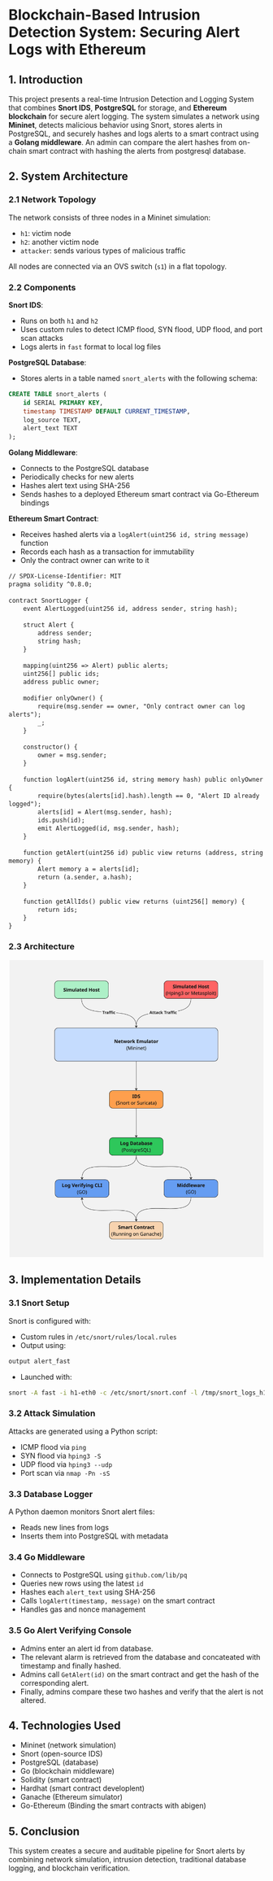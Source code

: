 # Blockchain-Based Intrusion Detection System: Securing Alert Logs with Ethereum

## 1. Introduction
This project presents a real-time Intrusion Detection and Logging System that combines **Snort IDS**, **PostgreSQL** for storage, and **Ethereum blockchain** for secure alert logging. The system simulates a network using **Mininet**, detects malicious behavior using Snort, stores alerts in PostgreSQL, and securely hashes and logs alerts to a smart contract using a **Golang middleware**. An admin can compare the alert hashes from on-chain smart contract with hashing the alerts from postgresql database.

## 2. System Architecture

### 2.1 Network Topology
The network consists of three nodes in a Mininet simulation:

- `h1`: victim node  
- `h2`: another victim node  
- `attacker`: sends various types of malicious traffic

All nodes are connected via an OVS switch (`s1`) in a flat topology.

### 2.2 Components

**Snort IDS**:
- Runs on both `h1` and `h2`
- Uses custom rules to detect ICMP flood, SYN flood, UDP flood, and port scan attacks
- Logs alerts in `fast` format to local log files

**PostgreSQL Database**:
- Stores alerts in a table named `snort_alerts` with the following schema:

```sql
CREATE TABLE snort_alerts (
    id SERIAL PRIMARY KEY,
    timestamp TIMESTAMP DEFAULT CURRENT_TIMESTAMP,
    log_source TEXT,
    alert_text TEXT
);
```

**Golang Middleware**:
- Connects to the PostgreSQL database
- Periodically checks for new alerts
- Hashes alert text using SHA-256
- Sends hashes to a deployed Ethereum smart contract via Go-Ethereum bindings

**Ethereum Smart Contract**:
- Receives hashed alerts via a `logAlert(uint256 id, string message)` function
- Records each hash as a transaction for immutability
- Only the contract owner can write to it

```solidity
// SPDX-License-Identifier: MIT
pragma solidity ^0.8.0;

contract SnortLogger {
    event AlertLogged(uint256 id, address sender, string hash);

    struct Alert {
        address sender;
        string hash;
    }

    mapping(uint256 => Alert) public alerts;
    uint256[] public ids;
    address public owner;

    modifier onlyOwner() {
        require(msg.sender == owner, "Only contract owner can log alerts");
        _;
    }

    constructor() {
        owner = msg.sender;
    }

    function logAlert(uint256 id, string memory hash) public onlyOwner {
        require(bytes(alerts[id].hash).length == 0, "Alert ID already logged");
        alerts[id] = Alert(msg.sender, hash);
        ids.push(id);
        emit AlertLogged(id, msg.sender, hash);
    }

    function getAlert(uint256 id) public view returns (address, string memory) {
        Alert memory a = alerts[id];
        return (a.sender, a.hash);
    }

    function getAllIds() public view returns (uint256[] memory) {
        return ids;
    }
}
```

### 2.3 Architecture
<p align="center">
  <img src="images/ids-structure.jpg" width="500" alt="Network Topology">
</p>

## 3. Implementation Details

### 3.1 Snort Setup

Snort is configured with:
- Custom rules in `/etc/snort/rules/local.rules`
- Output using:
```bash
output alert_fast
```
- Launched with:
```bash
snort -A fast -i h1-eth0 -c /etc/snort/snort.conf -l /tmp/snort_logs_h1
```

### 3.2 Attack Simulation

Attacks are generated using a Python script:
- ICMP flood via `ping`
- SYN flood via `hping3 -S`
- UDP flood via `hping3 --udp`
- Port scan via `nmap -Pn -sS`

### 3.3 Database Logger

A Python daemon monitors Snort alert files:
- Reads new lines from logs
- Inserts them into PostgreSQL with metadata

### 3.4 Go Middleware

- Connects to PostgreSQL using `github.com/lib/pq`
- Queries new rows using the latest `id`
- Hashes each `alert_text` using SHA-256
- Calls `logAlert(timestamp, message)` on the smart contract
- Handles gas and nonce management

### 3.5 Go Alert Verifying Console

- Admins enter an alert id from database.
- The relevant alarm is retrieved from the database and concateated with timestamp and finally hashed.
- Admins call `GetAlert(id)` on the smart contract and get the hash of the corresponding alert.
- Finally, admins compare these two hashes and verify that the alert is not altered.

## 4. Technologies Used

- Mininet (network simulation)
- Snort (open-source IDS)
- PostgreSQL (database)
- Go (blockchain middleware)
- Solidity (smart contract)
- Hardhat (smart contract developlent)
- Ganache (Ethereum simulator)
- Go-Ethereum (Binding the smart contracts with abigen)

## 5. Conclusion

This system creates a secure and auditable pipeline for Snort alerts by combining network simulation, intrusion detection, traditional database logging, and blockchain verification.